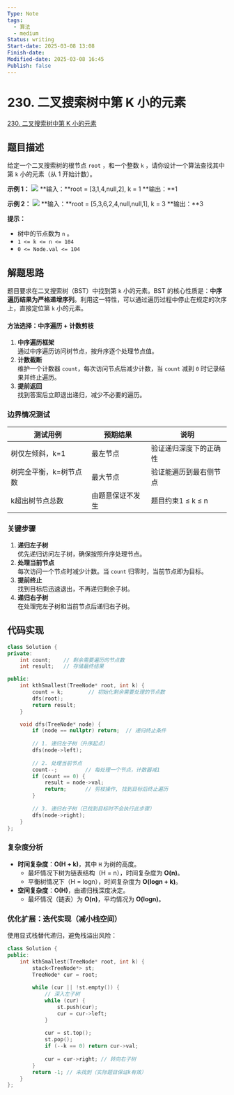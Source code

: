 ```yaml
---
Type: Note
tags:
  - 算法
  - medium
Status: writing
Start-date: 2025-03-08 13:08
Finish-date: 
Modified-date: 2025-03-08 16:45
Publish: false
---
```



# 230. 二叉搜索树中第 K 小的元素
[230. 二叉搜索树中第 K 小的元素](https://leetcode.cn/problems/kth-smallest-element-in-a-bst/)

## 题目描述
给定一个二叉搜索树的根节点 `root` ，和一个整数 `k` ，请你设计一个算法查找其中第 `k` 小的元素（从 1 开始计数）。

**示例 1：**
![](https://assets.leetcode.com/uploads/2021/01/28/kthtree1.jpg)
**输入：**root = [3,1,4,null,2], k = 1
**输出：**1

**示例 2：**
![](https://assets.leetcode.com/uploads/2021/01/28/kthtree2.jpg)
**输入：**root = [5,3,6,2,4,null,null,1], k = 3
**输出：**3

**提示：**
- 树中的节点数为 `n` 。
- `1 <= k <= n <= 104`
- `0 <= Node.val <= 104`

## 解题思路

题目要求在二叉搜索树（BST）中找到第 `k` 小的元素。BST 的核心性质是：**中序遍历结果为严格递增序列**。利用这一特性，可以通过遍历过程中停止在规定的次序上，直接定位第 `k` 小的元素。

#### 方法选择：中序遍历 + 计数剪枝

1. **中序遍历框架**  
    通过中序遍历访问树节点，按升序逐个处理节点值。
2. **计数截断**  
    维护一个计数器 `count`，每次访问节点后减少计数，当 `count` 减到 `0` 时记录结果并终止遍历。
3. **提前返回**  
    找到答案后立即退出递归，减少不必要的遍历。

### 边界情况测试

|测试用例|预期结果|说明|
|---|---|---|
|树仅左倾斜，k=1|最左节点|验证递归深度下的正确性|
|树完全平衡，k=树节点数|最大节点|验证能遍历到最右侧节点|
|k超出树节点总数|由题意保证不发生|题目约束1 ≤ k ≤ n|


### 关键步骤

1. **递归左子树**  
    优先递归访问左子树，确保按照升序处理节点。
2. **处理当前节点**  
    每次访问一个节点时减少计数。当 `count` 归零时，当前节点即为目标。
3. **提前终止**  
    找到目标后迅速退出，不再递归剩余子树。
4. **递归右子树**  
    在处理完左子树和当前节点后递归右子树。



## 代码实现

```cpp
class Solution {
private:
    int count;    // 剩余需要遍历的节点数
    int result;   // 存储最终结果

public:
    int kthSmallest(TreeNode* root, int k) {
        count = k;        // 初始化剩余需要处理的节点数
        dfs(root);
        return result;
    }

    void dfs(TreeNode* node) {
        if (node == nullptr) return;  // 递归终止条件
        
        // 1. 递归左子树（升序起点）
        dfs(node->left);
        
        // 2. 处理当前节点
        count--;         // 每处理一个节点，计数器减1
        if (count == 0) {
            result = node->val;
            return;      // 剪枝操作, 找到目标后终止遍历
        }
        
        // 3. 递归右子树（已找到目标时不会执行此步骤）
        dfs(node->right);
    }
};
```


### 复杂度分析

- **时间复杂度**：**O(H + k)**，其中 `H` 为树的高度。
    - 最坏情况下树为链表结构（H = n），时间复杂度为 **O(n)**。
    - 平衡树情况下（H = logn），时间复杂度为 **O(logn + k)**。
- **空间复杂度**：**O(H)**，由递归栈深度决定。
    - 最坏情况（链表）为 **O(n)**，平均情况为 **O(logn)**。


### 优化扩展：迭代实现（减小栈空间）

使用显式栈替代递归，避免栈溢出风险：

```cpp
class Solution {
public:
    int kthSmallest(TreeNode* root, int k) {
        stack<TreeNode*> st;
        TreeNode* cur = root;
        
        while (cur || !st.empty()) {
            // 深入左子树
            while (cur) {
                st.push(cur);
                cur = cur->left;
            }
            
            cur = st.top();
            st.pop();
            if (--k == 0) return cur->val;
            
            cur = cur->right; // 转向右子树
        }
        return -1; // 未找到（实际题目保证k有效）
    }
};
```
